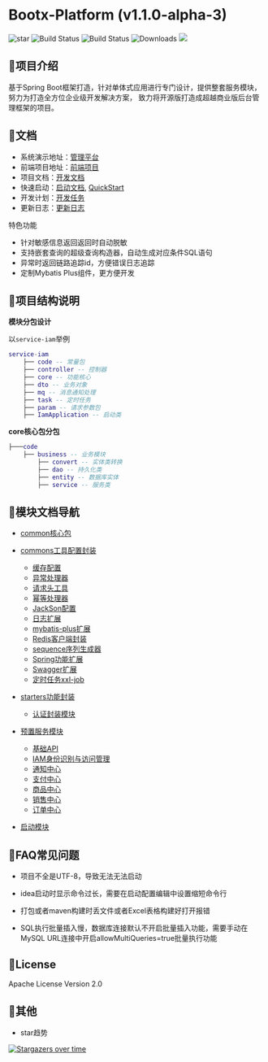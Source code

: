 # Bootx-Platform (v1.1.0-alpha-3)

<p>
 <img src='https://gitee.com/bootx/bootx-platform/badge/star.svg?theme=dark' alt='star'/>
 <img src="https://img.shields.io/badge/Boot%20Platform-1.1.0.alpha3-success.svg" alt="Build Status">
 <img src="https://img.shields.io/badge/Author-Bootx-orange.svg" alt="Build Status">
 <img src="https://img.shields.io/badge/Spring%20Boot-2.5-blue.svg" alt="Downloads">
 <img src="https://img.shields.io/badge/license-Apache%20License%202.0-green.svg"/>
</p>

## 🍈项目介绍

基于Spring Boot框架打造，针对单体式应用进行专门设计，提供整套服务模块，努力为打造全方位企业级开发解决方案，
致力将开源版打造成超越商业版后台管理框架的项目。

## 🍒文档

- 系统演示地址：[管理平台](http://web.platform.bootx.cn/)
- 前端项目地址：[前端项目](https://gitee.com/bootx/bootx-platform-ui)
- 项目文档：[开发文档](https://www.yuque.com/bootx/bootx-platform/)
- 快速启动：[启动文档](https://www.yuque.com/bootx/bootx-platform/vpi0gn), [QuickStart](./_doc/quickstart.md)
- 开发计划：[开发任务](./_doc/TASK.md)
- 更新日志：[更新日志](./_doc/ChangeLog.md)

特色功能
- 针对敏感信息返回返回时自动脱敏
- 支持嵌套查询的超级查询构造器，自动生成对应条件SQL语句
- 异常时返回链路追踪id，方便错误日志追踪
- 定制Mybatis Plus组件，更方便开发

## 🍇项目结构说明

**模块分包设计**

以`service-iam`举例
```lua
service-iam 
    ├── code -- 常量包
    ├── controller -- 控制器
    ├── core -- 功能核心
    ├── dto -- 业务对象
    ├── mq -- 消息通知处理
    ├── task -- 定时任务
    ├── param -- 请求参数包
    ├── IamApplication -- 启动类
```
**core核心包分包**

```lua
├───code 
    ├── business -- 业务模块
        ├── convert -- 实体类转换
        ├── dao -- 持久化类
        ├── entity -- 数据库实体
        ├── service -- 服务类
```

## 🥞模块文档导航

- [common核心包](bootx-common-core/README.md)
- [commons工具配置封装](bootx-commons/README.md)
  - [缓存配置](bootx-commons/common-cache/README.md)
  - [异常处理器](bootx-commons/common-exception-handler/README.md)
  - [请求头工具](bootx-commons/common-header-holder/README.md)
  - [幂等处理器](bootx-commons/common-idempotency/README.md)
  - [JackSon配置](bootx-commons/common-jackson/README.md)
  - [日志扩展](bootx-commons/common-log/README.md)
  - [mybatis-plus扩展](bootx-commons/common-mybatis-plus/README.md)
  - [Redis客户端封装](bootx-commons/common-redis-client/README.md)
  - [sequence序列生成器](bootx-commons/common-sequence/README.md)
  - [Spring功能扩展](bootx-commons/common-spring/README.md)
  - [Swagger扩展](bootx-commons/common-swagger/README.md)
  - [定时任务xxl-job](bootx-commons/common-xxl-job/README.md)
- [starters功能封装](bootx-common-starters/README.md)
  - [认证封装模块](bootx-common-starters/common-starter-auth/README.md)
- [预置服务模块](bootx-services/README.md)
  - [基础API](bootx-services/service-baseapi/README.md)
  - [IAM身份识别与访问管理](bootx-services/service-iam/README.md)
  - [通知中心](bootx-services/service-notice/README.md)
  - [支付中心](bootx-services/service-payment/README.md)
  - [商品中心](bootx-services/service-goods/README.md)
  - [销售中心](bootx-services/service-sales/README.md)
  - [订单中心](bootx-services/service-order/README.md)

- [启动模块](bootx-start/README.md)

## 🍇FAQ常见问题
- 项目不全是UTF-8，导致无法无法启动

- idea启动时显示命令过长，需要在启动配置编辑中设置缩短命令行

- 打包或者maven构建时丢文件或者Excel表格构建好打开报错

- SQL执行批量插入慢，数据库连接默认不开启批量插入功能，需要手动在MySQL URL连接中开启allowMultiQueries=true批量执行功能

##  🍷License

Apache License Version 2.0

## 🥂其他

- star趋势 

[![Stargazers over time](https://whnb.wang/stars/bootx/bootx-platform)](https://whnb.wang)